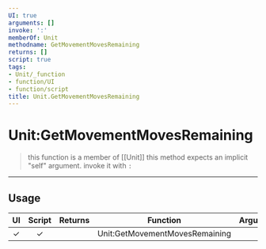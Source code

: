 ```yaml
---
UI: true
arguments: []
invoke: ':'
memberOf: Unit
methodname: GetMovementMovesRemaining
returns: []
script: true
tags:
- Unit/_function
- function/UI
- function/script
title: Unit.GetMovementMovesRemaining
---
```

# Unit:GetMovementMovesRemaining
> this function is a member of [[Unit]]
> this method expects an implicit "self" argument. invoke it with `:`
-----
## Usage
|  UI | Script | Returns | Function | Arguments |
|:---:|:------:|-------:|:--------:|:---------|
|✓|✓||Unit:GetMovementMovesRemaining||

